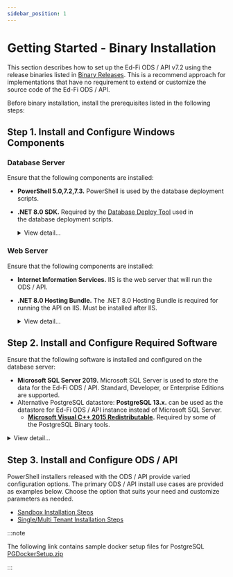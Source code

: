 ```yaml
---
sidebar_position: 1
---
```



# Getting Started - Binary Installation

This section describes how to set up the Ed-Fi ODS / API v7.2 using the release
binaries listed in [Binary
Releases](./readme.md). This is a
recommend approach for implementations that have no requirement to extend or
customize the source code of the Ed-Fi ODS / API.

Before binary installation, install the prerequisites listed in the following
steps:

## Step 1. Install and Configure Windows Components

### Database Server

Ensure that the following components are installed:

* **PowerShell 5.0,7.2,7.3.** PowerShell is used by the database deployment
    scripts.

* **.NET 8.0 SDK.** Required by the [Database Deploy
    Tool](../../platform-dev-guide/utilities/database-deploy-tool.md)
    used in the database deployment scripts.

    <details>
      <summary>View detail...</summary>

    **PowerShell 5.0**

    Verify that PowerShell 5.0 or above is installed:

    1. Press the **Windows key** ![Windows
        logo](https://lh5.googleusercontent.com/o2iqf0j70YV3B-1NQxBFj1Ne-JeToRq5PiZeMtvF05l3jpyp4kseJn-zEs3BULgpAS_TFr8Qyacu5JZkiyXNllygq2EGhPII-PcxYyxkwCUqC4fPhMJ0QbovAD16R7T2StuDemW_)

         on your keyboard, type **PowerShell**, select **Windows PowerShell**,
         and press **Enter**.

    2. Type **$PSVersionTable.PSVersion**, and press **Enter**.

        ![PowerShell Version Table](/img/reference/ods-api/ps-version.png)

    3. If the required version is not installed, download [Windows Management
        Framework
        5.0](https://www.microsoft.com/en-us/download/details.aspx?id=50395), which
        includes PowerShell 5.0.

    **.NET 8.0 SDK**

    Download and install the latest release of the [.NET 8.0
    SDK](https://dotnet.microsoft.com/en-us/download/dotnet/8.0)

    ![.NET 8.0 SDK](/img/reference/ods-api/SDK-8.0.300.png)
    </details>

### Web Server

Ensure that the following components are installed:

* **Internet Information Services.** IIS is the web server that will run the
    ODS / API.

* **.NET 8.0 Hosting Bundle.** The .NET 8.0 Hosting Bundle is required for
    running the API on IIS. Must be installed after IIS.

    <details>
      <summary>View detail...</summary>

    **Internet Information Services**

    1. Press the **Windows key** ![Windows
        logo](https://lh5.googleusercontent.com/o2iqf0j70YV3B-1NQxBFj1Ne-JeToRq5PiZeMtvF05l3jpyp4kseJn-zEs3BULgpAS_TFr8Qyacu5JZkiyXNllygq2EGhPII-PcxYyxkwCUqC4fPhMJ0QbovAD16R7T2StuDemW_)

         on your keyboard, type "features", select **Turn Windows features on or
         off**, press **Enter**.

    2. Check the box next to Internet Information Services. The default
        selections will be good for most cases.

    3. Click **OK**.

    ![Internet Information Services](/img/reference/ods-api/Internet-Info-Services.png)

    **.NET 8.0 Hosting Bundle**

    Download and install [.NET Hosting Bundle
    8.0](https://dotnet.microsoft.com/en-us/download/dotnet/8.0).

    ![.NET 8.0 Hosting Bundle](/img/reference/ods-api/net-hosting-bundle.png)

    </details>

## Step 2. Install and Configure Required Software

Ensure that the following software is installed and configured on the database
server:

* **Microsoft SQL Server 2019.** Microsoft SQL Server is used to store the
    data for the Ed-Fi ODS / API. Standard, Developer, or Enterprise Editions
    are supported.
* Alternative PostgreSQL datastore: **PostgreSQL 13.x.** can be used as the
    datastore for Ed-Fi ODS / API instance instead of Microsoft SQL Server.
  * **[Microsoft Visual C++ 2015
        Redistributable](https://www.microsoft.com/en-us/download/details.aspx?id=52685).**
        Required by some of the PostgreSQL Binary tools.

<details>
  <summary>View detail...</summary>

### PostgreSQL Installation (Optional)

Install PostgreSQL 13.x on port 5432 if you intend to use PostgreSQL as a
backing datastore for the ODS / API.

### PostgreSQL Visualization Tool

Unlike SQL Server, PostgreSQL does not include a GUI to visualize the database
(commands are executed via the command line using psql). Below is a list of
various tools that work:

* [pgAdmin](https://www.pgadmin.org/download/)
* [DBeaver](https://dbeaver.com/download/)
* [DataGrip](https://www.jetbrains.com/datagrip/download)

### Install PostgreSQL

Installation of PostgreSQL can be done either using the binaries or using
Docker. The recommended solution is to use the docker install using Linux
containers.

<details>
  <summary>Installation using PostgreSQL Installer</summary>

Installation using PostgreSQL Installer

* Install using the
    PostgreSQL [installer](https://www.enterprisedb.com/downloads/postgres-postgresql-downloads).
    Version 13.x is compatible with the ODS / API.
  * Note the installer includes pgAdmin as an option.
  * The [PostgreSQL installation
        guide](https://www.enterprisedb.com/docs/supported-open-source/postgresql/installer/) has
        details.

![PostgreSQL DB Installer](/img/reference/ods-api/postgresqldbdownload.png)

Download the version 13.x installer.

![PostgreSQL DB Installer](/img/reference/ods-api/postgresqldbdownload2.png)

Click **Next**.

![PostgreSQL DB Installer](/img/reference/ods-api/postgresqldbdownload3.png)

Click **Next**.

![PostgreSQL DB Installer](/img/reference/ods-api/postgres-install-3.jpg)

If you want to install only the tools uncheck PostgreSQL Server, pgAdmin 4 and
Stack Builder.

Click **Next**.

![PostgreSQL DB Installer](/img/reference/ods-api/postgres-install-5.jpg)

Enter a password for the Postgres superuser.

Click **Next**.

![PostgreSQL DB Installer](/img/reference/ods-api/postgres-install-6.jpg)

Enter port **5432** (default).

Click **Next**.

![PostgreSQL DB Installer](/img/reference/ods-api/postgres-install-7.jpg)

Click **Next**.

![PostgreSQL DB Installer](/img/reference/ods-api/postgresqldbdownload4.png)

Click **Next**.

![PostgreSQL DB Installer](/img/reference/ods-api/postgres-install-9.jpg)

Click **Next** to finish the installation.

</details>

<details>
  <summary>PostgreSQL Installation with Docker</summary>

## Installation with Docker

Initial setup with Docker:

* Install Docker using
    this [guide](https://docs.docker.com/docker-for-windows/install/).
* Create a Docker Compose file.

### Run PostgreSQL with Docker in Linux Containers

Create a Docker Compose file (name: `docker-compose.yml`) to bootstrap
PostgreSQL using Linux containers. More information on the Docker Compose file
can be found [on the Docker documentation
site](https://docs.docker.com/compose/).

```yaml
version: '3.7'
services:
    pg13:
        image: postgres:13-alpine
        container_name: pg13
        volumes:
            - pg13-database:/var/lib/postgresql/data
        ports:
            - 5432:5432
        environment:
            - POSTGRES_PASSWORD=${PG_PASSWORD}
        restart: on-failure
volumes:
    pg13-database:
        driver: local
        name: pg13-database
```

Create an environment file (name: `.env`) to be consumed by Docker Compose. By
default the environment file needs to be in the same folder as the Docker
Compose file.

```ini
PG_PASSWORD=P@ssw0rd
```

Sample files for these can be downloaded from the download panel on the right.

### Data Retention and Docker Compose

Once you have set up your docker-compose.yml and .env files and placed them in a
folder (e.g., C:\\PGDockerSetup), navigate to that folder in PowerShell and run
[docker-compose](https://docs.docker.com/compose/). This utility reads
the docker-compose.yml configuration file and runs all of the containers
described in that file.

To bring up the environment:

```shell
C:\PGDockerSetup>docker-compose up -d
```

To stop the volumes and containers:

```shell
C:\PGDockerSetup>docker-compose down
```

To stop the services and remove them, but retain the data in separate volumes:

```shell
C:\PGDockerSetup>docker-compose down -v
```

</details>

### Configure pgpass.conf

A **[pgpass.conf](https://www.postgresql.org/docs/13/libpq-pgpass.html)** file
must be set up to store passwords in a location accessible by IIS. It is
required by database deployment scripts for the ODS / API. Additionally, a
[PGPASSFILE](https://www.postgresql.org/docs/13/libpq-envars.html) environment
variable should be setup to specify the location of pgpass.conf file.

Create a pgpass.conf file. Note that the password should be your Postgres
superuser password and if you are deploying Postgres via Docker, it should match
the password in your environment file.

```ini
localhost:5432:*:postgres:P@ssw0rd
```

Set the environment variable PGPASSFILE to the location of the pgpass file that
was created, which is the recommended approach. Optionally, the file can be
saved in `%APPDATA%/postgresql/pgpass.conf.`

![PGPASSFILE Environment Variable](/img/reference/ods-api/image2020-4-9_16-43-3.png)

You can test the environment variable setup using:

```shell
get-item env:pgpassfile

Name                           Value
----                           -----
PGPASSFILE                     C:\PGDockerSetup\pgpass.conf
```

</details>

## Step 3. Install and Configure ODS / API

PowerShell installers released with the ODS / API provide varied configuration
options. The primary ODS / API install use cases are provided as examples below.
Choose the option that suits your need and customize parameters as needed.

* [Sandbox Installation
    Steps](./sandbox-installation-steps.md)
* [Single/Multi Tenant Installation
    Steps](./singlemulti-tenant-installation-steps.md)

:::note

The following link contains sample docker setup files for PostgreSQL
[PGDockerSetup.zip](https://edfi.atlassian.net/wiki/download/attachments/23298153/PGDockerSetup.zip?version=1&modificationDate=1708470911443&cacheVersion=1&api=v2)

:::
